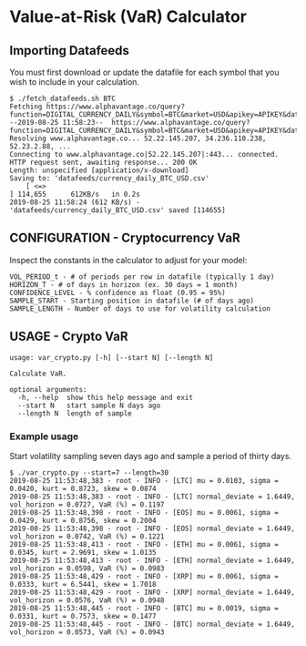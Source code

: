 # Value-at-Risk (VaR) Calculator

## Importing Datafeeds

You must first download or update the datafile for each symbol that you wish to include in your calculation.

    $ ./fetch_datafeeds.sh BTC
    Fetching https://www.alphavantage.co/query?function=DIGITAL_CURRENCY_DAILY&symbol=BTC&market=USD&apikey=APIKEY&datatype=csv...
    --2019-08-25 11:58:23--  https://www.alphavantage.co/query?function=DIGITAL_CURRENCY_DAILY&symbol=BTC&market=USD&apikey=APIKEY&datatype=csv
    Resolving www.alphavantage.co... 52.22.145.207, 34.236.110.238, 52.23.2.88, ...
    Connecting to www.alphavantage.co|52.22.145.207|:443... connected.
    HTTP request sent, awaiting response... 200 OK
    Length: unspecified [application/x-download]
    Saving to: 'datafeeds/currency_daily_BTC_USD.csv'
        [ <=>                                                                                                        ] 114,655      612KB/s   in 0.2s   
    2019-08-25 11:58:24 (612 KB/s) - 'datafeeds/currency_daily_BTC_USD.csv' saved [114655]


## CONFIGURATION - Cryptocurrency VaR

Inspect the constants in the calculator to adjust for your model:

    VOL_PERIOD_t - # of periods per row in datafile (typically 1 day)
    HORIZON_T - # of days in horizon (ex. 30 days = 1 month)
    CONFIDENCE_LEVEL - % confidence as float (0.95 = 95%)
    SAMPLE_START - Starting position in datafile (# of days ago)
    SAMPLE_LENGTH - Number of days to use for volatility calculation

## USAGE - Crypto VaR
    usage: var_crypto.py [-h] [--start N] [--length N]

    Calculate VaR.

    optional arguments:
      -h, --help  show this help message and exit
      --start N   start sample N days ago
      --length N  length of sample

### Example usage

Start volatility sampling seven days ago and sample a period of thirty days.

    $ ./var_crypto.py --start=7 --length=30
    2019-08-25 11:53:48,383 - root - INFO - [LTC] mu = 0.0103, sigma = 0.0420, kurt = 0.8723, skew = 0.0874
    2019-08-25 11:53:48,383 - root - INFO - [LTC] normal_deviate = 1.6449, vol_horizon = 0.0727, VaR (%) = 0.1197
    2019-08-25 11:53:48,398 - root - INFO - [EOS] mu = 0.0061, sigma = 0.0429, kurt = 0.8756, skew = 0.2004
    2019-08-25 11:53:48,398 - root - INFO - [EOS] normal_deviate = 1.6449, vol_horizon = 0.0742, VaR (%) = 0.1221
    2019-08-25 11:53:48,413 - root - INFO - [ETH] mu = 0.0061, sigma = 0.0345, kurt = 2.9691, skew = 1.0135
    2019-08-25 11:53:48,413 - root - INFO - [ETH] normal_deviate = 1.6449, vol_horizon = 0.0598, VaR (%) = 0.0983
    2019-08-25 11:53:48,429 - root - INFO - [XRP] mu = 0.0061, sigma = 0.0333, kurt = 6.5441, skew = 1.7018
    2019-08-25 11:53:48,429 - root - INFO - [XRP] normal_deviate = 1.6449, vol_horizon = 0.0576, VaR (%) = 0.0948
    2019-08-25 11:53:48,445 - root - INFO - [BTC] mu = 0.0019, sigma = 0.0331, kurt = 0.7573, skew = 0.1477
    2019-08-25 11:53:48,445 - root - INFO - [BTC] normal_deviate = 1.6449, vol_horizon = 0.0573, VaR (%) = 0.0943
